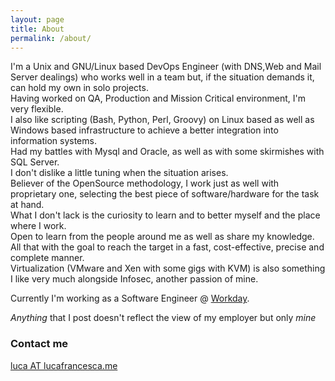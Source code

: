 ```yaml
---
layout: page
title: About
permalink: /about/
---
```


I'm a Unix and GNU/Linux based DevOps Engineer (with DNS,Web and Mail Server dealings) who works well in a team but, if the situation demands it, can hold my own in solo projects. \
Having worked on QA, Production and Mission Critical environment, I'm very flexible. \
I also like scripting (Bash, Python, Perl, Groovy) on Linux based as well as Windows based infrastructure to achieve a better integration into information systems. \
Had my battles with Mysql and Oracle, as well as with some skirmishes with SQL Server.\
I don't dislike a little tuning when the situation arises. \
Believer of the OpenSource methodology, I work just as well with proprietary one, selecting the best piece of software/hardware for the task at hand. \
What I don't lack is the curiosity to learn and to better myself and the place where I work. \
Open to learn from the people around me as well as share my knowledge.
All that with the goal to reach the target in a fast, cost-effective, precise and complete manner. \
Virtualization (VMware and Xen with some gigs with KVM) is also something I like very much alongside Infosec, another passion of mine.

Currently I'm working as a Software Engineer @ [Workday](http://workday.com).



_Anything_ that I post doesn't reflect the view of my employer but only *mine*

### Contact me

[luca AT lucafrancesca.me](mailto:luca@lucafrancesca.me)
